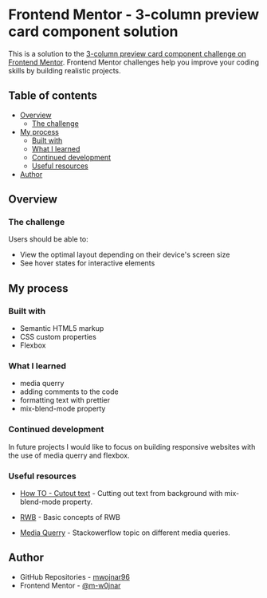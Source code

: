 # Frontend Mentor - 3-column preview card component solution

This is a solution to the [3-column preview card component challenge on Frontend Mentor](https://www.frontendmentor.io/challenges/3column-preview-card-component-pH92eAR2-). Frontend Mentor challenges help you improve your coding skills by building realistic projects. 

## Table of contents

- [Overview](#overview)
  - [The challenge](#the-challenge)
- [My process](#my-process)
  - [Built with](#built-with)
  - [What I learned](#what-i-learned)
  - [Continued development](#continued-development)
  - [Useful resources](#useful-resources)
- [Author](#author)


## Overview

### The challenge

Users should be able to:

- View the optimal layout depending on their device's screen size
- See hover states for interactive elements

## My process

### Built with

- Semantic HTML5 markup
- CSS custom properties
- Flexbox

### What I learned

- media querry
- adding comments to the code
- formatting text with prettier
- mix-blend-mode property

### Continued development

In future projects I would like to focus on building responsive websites with the use of media querry and flexbox. 


### Useful resources

- [How TO - Cutout text](https://www.w3schools.com/howto/howto_css_cutout_text.asp) - Cutting out text from background with mix-blend-mode property.

- [RWB](https://www.w3schools.com/css/css_rwd_intro.asp) - Basic concepts of RWB

- [Media Querry](https://stackoverflow.com/questions/8549529/what-is-the-difference-between-screen-and-only-screen-in-media-queries) - Stackowerflow topic on different media queries.

## Author

- GitHub Repositories - [mwojnar96](https://github.com/mwojnar96)
- Frontend Mentor - [@m-w0jnar](https://www.frontendmentor.io/profile/m-w0jnar)